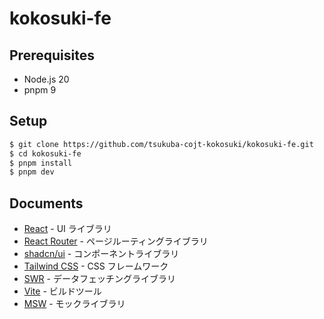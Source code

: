 # kokosuki-fe

## Prerequisites

- Node.js 20
- pnpm 9

## Setup

```bash
$ git clone https://github.com/tsukuba-cojt-kokosuki/kokosuki-fe.git
$ cd kokosuki-fe
$ pnpm install
$ pnpm dev
```

## Documents

- [React](https://ja.react.dev/reference/react) - UI ライブラリ
- [React Router](https://reactrouter.com/en/main/) - ページルーティングライブラリ
- [shadcn/ui](https://ui.shadcn.com/docs/) - コンポーネントライブラリ
- [Tailwind CSS](https://tailwindcss.com/docs/installation) - CSS フレームワーク
- [SWR](https://swr.vercel.app/) - データフェッチングライブラリ
- [Vite](https://vitejs.dev/guide/) - ビルドツール
- [MSW](https://mswjs.io/) - モックライブラリ
